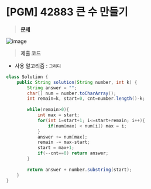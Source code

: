 # [PGM] 42883 큰 수 만들기
> **[문제](https://school.programmers.co.kr/learn/courses/30/lessons/42883)**
> 
![image](https://user-images.githubusercontent.com/80896077/221210515-0e524344-4008-4791-a2ca-221bf373d462.png)

> **제출 코드**
> 
- 사용 알고리즘 : `그리디`
```java
class Solution {
    public String solution(String number, int k) {
        String answer = "";
        char[] num = number.toCharArray();
        int remain=k, start=0, cnt=number.length()-k;
        
        while(remain>0){
            int max = start;
            for(int i=start+1; i<=start+remain; i++){
                if(num[max] < num[i]) max = i;
            }
            answer += num[max];
            remain -= max-start;
            start = max+1;
            if(--cnt==0) return answer;
        }
        
        return answer + number.substring(start);
    }
}
```
